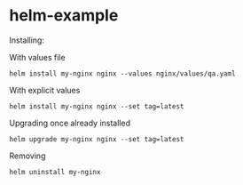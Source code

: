 # helm-example
Installing:

With values file
```
helm install my-nginx nginx --values nginx/values/qa.yaml
```

With explicit values
```
helm install my-nginx nginx --set tag=latest
```

Upgrading once already installed
```
helm upgrade my-nginx nginx --set tag=latest
```

Removing
```
helm uninstall my-nginx
```
